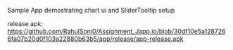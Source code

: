Sample App demostrating chart ui and SliderTooltip setup

release apk: https://github.com/RahulSoni0/Assignment_Japp.io/blob/30df10e5a1287266fa07b20d0f103a22880b63b5/app/release/app-release.apk
